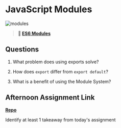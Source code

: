 # JavaScript Modules

![modules](https://bcw.blob.core.windows.net/public/img/1015719031845190)

> **📖 [ES6 Modules](https://codeworksacademy.com/fs-student-guide/resources/wk3/01-Modules)**

## Questions

1. What problem does using exports solve?

2. How does `export` differ from `export default`?

3. What is a benefit of using the Module System?

## Afternoon Assignment Link

**[Repo](https://github.com/{{ghname}}/<ASSIGNMENT_REPO>)**

Identify at least 1 takeaway from today's assignment
